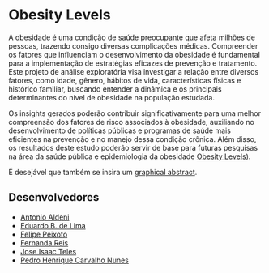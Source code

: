 # Obesity Levels
A obesidade é uma condição de saúde preocupante que afeta milhões de pessoas, trazendo consigo diversas complicações médicas. Compreender os fatores que influenciam o desenvolvimento da obesidade é fundamental para a implementação de estratégias eficazes de prevenção e tratamento. Este projeto de análise exploratória visa investigar a relação entre diversos fatores, como idade, gênero, hábitos de vida, características físicas e histórico familiar, buscando entender a dinâmica e os principais determinantes do nível de obesidade na população estudada.

Os insights gerados poderão contribuir significativamente para uma melhor compreensão dos fatores de risco associados à obesidade, auxiliando no desenvolvimento de políticas públicas e programas de saúde mais eficientes na prevenção e no manejo dessa condição crônica. Além disso, os resultados deste estudo poderão servir de base para futuras pesquisas na área da saúde pública e epidemiologia da obesidade [Obesity Levels](https://www.kaggle.com/datasets/fatemehmehrparvar/obesity-levels)).

É desejável que também se insira um [graphical abstract](https://www.elsevier.com/authors/tools-and-resources/visual-abstract).

## Desenvolvedores

 - [Antonio Aldeni]()
 - [Eduardo B. de Lima](https://github.com/devfenrir)
 - [Felipe Peixoto](https://github.com/felipe-np)
 - [Fernanda Reis](https://github.com/iamfernandareis)
 - [Jose Isaac Teles](https://github.com/joseisaactd)
 - [Pedro Henrique Carvalho Nunes](https://github.com/phnuness)

